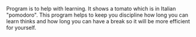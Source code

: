 Program is to help with learning. It shows a tomato which is in Italian "pomodoro". 
This program helps to keep you discipline how long you can learn thinks and how long you can have a break so it will be 
more efficient for yourself. 